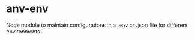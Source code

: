 # anv-env
Node module to maintain configurations in a .env or .json file for different environments.
